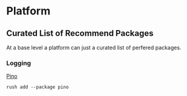 # Platform

## Curated List of Recommend Packages

At a base level a platform can just a curated list of perfered packages.

### Logging

[Pino](https://github.com/pinojs/pino)

```
rush add --package pino
```
